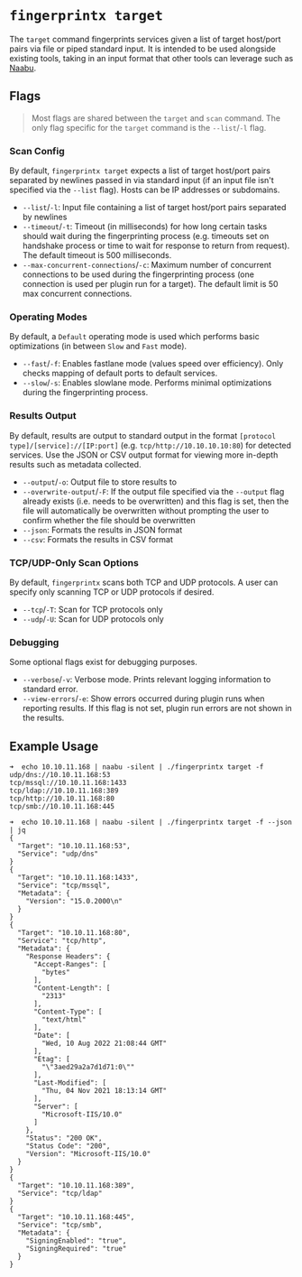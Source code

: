 # `fingerprintx target`

The `target` command fingerprints services given a list of target host/port pairs via file or piped standard input. It is intended to be used alongside existing tools, taking in an input format that other tools can leverage such as [Naabu](https://github.com/projectdiscovery/naabu).


## Flags

> Most flags are shared between the `target` and `scan` command. The only flag specific for the `target` command is the `--list`/`-l` flag.

### Scan Config

By default, `fingerprintx target` expects a list of target host/port pairs separated by newlines passed in via standard input (if an input file isn't specified via the `--list` flag). Hosts can be IP addresses or subdomains.

* `--list`/`-l`: Input file containing a list of target host/port pairs separated by newlines
* `--timeout`/`-t`: Timeout (in milliseconds) for how long certain tasks should wait during the fingerprinting process (e.g. timeouts set on handshake process or time to wait for response to return from request). The default timeout is 500 milliseconds.
* `--max-concurrent-connections`/`-c`: Maximum number of concurrent connections to be used during the fingerprinting process (one connection is used per plugin run for a target). The default limit is 50 max concurrent connections.

### Operating Modes

By default, a `Default` operating mode is used which performs basic optimizations (in between `Slow` and `Fast` mode).

* `--fast`/`-f`: Enables fastlane mode (values speed over efficiency). Only checks mapping of default ports to default services.
* `--slow`/`-s`: Enables slowlane mode. Performs minimal optimizations during the fingerprinting process.

### Results Output

By default, results are output to standard output in the format `[protocol type]/[service]://[IP:port]` (e.g. `tcp/http://10.10.10.10:80`) for detected services. Use the JSON or CSV output format for viewing more in-depth results such as metadata collected.

* `--output`/`-o`: Output file to store results to
* `--overwrite-output`/`-F`: If the output file specified via the `--output` flag already exists (i.e. needs to be overwritten) and this flag is set, then the file will automatically be overwritten without prompting the user to confirm whether the file should be overwritten
* `--json`: Formats the results in JSON format
* `--csv`: Formats the results in CSV format

### TCP/UDP-Only Scan Options

By default, `fingerprintx` scans both TCP and UDP protocols. A user can specify only scanning TCP or UDP protocols if desired.

* `--tcp`/`-T`: Scan for TCP protocols only
* `--udp`/`-U`: Scan for UDP protocols only

### Debugging

Some optional flags exist for debugging purposes.

* `--verbose`/`-v`: Verbose mode. Prints relevant logging information to standard error.
* `--view-errors`/`-e`: Show errors occurred during plugin runs when reporting results. If this flag is not set, plugin run errors are not shown in the results.


## Example Usage

```
➜  echo 10.10.11.168 | naabu -silent | ./fingerprintx target -f
udp/dns://10.10.11.168:53
tcp/mssql://10.10.11.168:1433
tcp/ldap://10.10.11.168:389
tcp/http://10.10.11.168:80
tcp/smb://10.10.11.168:445
```

```
➜  echo 10.10.11.168 | naabu -silent | ./fingerprintx target -f --json | jq
{
  "Target": "10.10.11.168:53",
  "Service": "udp/dns"
}
{
  "Target": "10.10.11.168:1433",
  "Service": "tcp/mssql",
  "Metadata": {
    "Version": "15.0.2000\n"
  }
}
{
  "Target": "10.10.11.168:80",
  "Service": "tcp/http",
  "Metadata": {
    "Response Headers": {
      "Accept-Ranges": [
        "bytes"
      ],
      "Content-Length": [
        "2313"
      ],
      "Content-Type": [
        "text/html"
      ],
      "Date": [
        "Wed, 10 Aug 2022 21:08:44 GMT"
      ],
      "Etag": [
        "\"3aed29a2a7d1d71:0\""
      ],
      "Last-Modified": [
        "Thu, 04 Nov 2021 18:13:14 GMT"
      ],
      "Server": [
        "Microsoft-IIS/10.0"
      ]
    },
    "Status": "200 OK",
    "Status Code": "200",
    "Version": "Microsoft-IIS/10.0"
  }
}
{
  "Target": "10.10.11.168:389",
  "Service": "tcp/ldap"
}
{
  "Target": "10.10.11.168:445",
  "Service": "tcp/smb",
  "Metadata": {
    "SigningEnabled": "true",
    "SigningRequired": "true"
  }
}
```